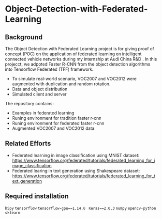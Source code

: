 # Object-Detection-with-Federated-Learning

## Background
The Object Detection with Federated Learning project is for giving proof of concept (POC) on the application of federated learning on intelligent connected vehicle networks during my internship at Audi China R&D .
In this projecct, we adpoted Faster R-CNN from the object detection algorithms into Tensorflow Federated (TFF) framework.
- To simulate real-world scenario, VOC2007 and VOC2012 were augmented with duplication and random rotation.
- Data and object distribution 
- Simulated client and server

The repository contains:
- Examples in federated learning
- Runing environment for tradition faster r-cnn
- Runing environment for federated faster r-cnn
- Augmented VOC2007 and VOC2012 data 

## Related Efforts
- Federated learning in image classification using MNIST dataset: https://www.tensorflow.org/federated/tutorials/federated_learning_for_image_classification
- Federated learing in text generation using Shakespeare dataset: https://www.tensorflow.org/federated/tutorials/federated_learning_for_text_generation

## Required installation
`h5py`
`tensorflow`
`tensorflow-gpu==1.14.0 `
`Keras==2.0.3`
`numpy`
`opencv-python`
`sklearn`
